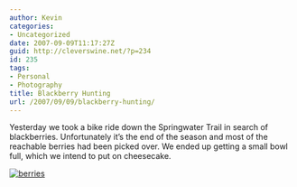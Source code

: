```yaml
---
author: Kevin
categories:
- Uncategorized
date: 2007-09-09T11:17:27Z
guid: http://cleverswine.net/?p=234
id: 235
tags:
- Personal
- Photography
title: Blackberry Hunting
url: /2007/09/09/blackberry-hunting/
---
```


Yesterday we took a bike ride down the Springwater Trail in search of blackberries. Unfortunately it&#8217;s the end of the season and most of the reachable berries had been picked over. We ended up getting a small bowl full, which we intend to put on cheesecake.

[<img src="https://i0.wp.com/farm2.static.flickr.com/1058/1352067012_527bf6743f_m_d.jpg?w=840" alt="berries" data-recalc-dims="1" />](http://www.flickr.com/photos/cleverswine/1352067012/)